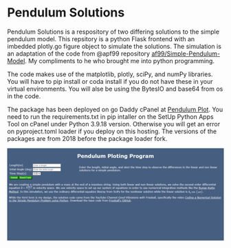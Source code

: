 # Pendulum Solutions

Pendulum Solutions is a respository of two differing solutions to the simple pendulum model.  This repsitory is a python Flask frontend with an imbedded plotly.go figure object to simulate the solutions.  The simulation is an adaptation of the code from @apf99 repository [af99/Simple-Pendulum-Model](https://github.com/apf99/Simple-Pendulum-Model).  My compliments to he who brought me into python programming.

The code makes use of the matplotlib, plotly, sciPy, and numPy libraries.  You will have to pip install or coda install if you do not have these in your virtual environments. You will alse be using the BytesIO and base64 from os in the code. 

The package has been deployed on go Daddy cPanel at [Pendulum Plot](https://app.lifespectralsurvey.com/plotapp). You need to run the requirements.txt in pip intaller on the SetUp Python Apps Tool on cPanel under Python 3.9.18 version. Otherwise you will get an error on pyproject.toml loader if you deploy on this hosting.  The versions of the packages are from 2018 before the package loader fork. 

![image](pend.png)
